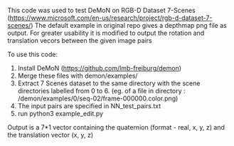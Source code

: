 This code was used to test DeMoN on RGB-D Dataset 7-Scenes (https://www.microsoft.com/en-us/research/project/rgb-d-dataset-7-scenes/)
The default example in original repo gives a depthmap png file as output. For greater usability it is modified to output the rotation and translation vecors between the given image pairs

To use this code:
1. Install DeMoN (https://github.com/lmb-freiburg/demon)
2. Merge these files with demon/examples/
3. Extract 7 Scenes dataset to the same directory with the scene directories labelled from 0 to 6.
  (eg. of a file in directory : /demon/examples/0/seq-02/frame-000000.color.png)
4. The input pairs are specified in NN_test_pairs.txt
5. run python3 example_edit.py

Output is a 7*1 vector containing the quaternion (format - real, x, y, z) and the translation vector (x, y, z) 
